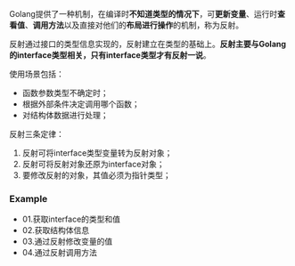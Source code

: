 Golang提供了一种机制，在编译时**不知道类型的情况下**，可**更新变量**、运行时**查看值**、**调用方法**以及直接对他们的**布局进行操作**的机制，称为反射。

反射通过接口的类型信息实现的，反射建立在类型的基础上。**反射主要与Golang的interface类型相关，只有interface类型才有反射一说**。

使用场景包括：

- 函数参数类型不确定时；
- 根据外部条件决定调用哪个函数；
- 对结构体数据进行处理；

反射三条定律：

1. 反射可将interface类型变量转为反射对象；
2. 反射可将反射对象还原为interface对象；
3. 要修改反射的对象，其值必须为指针类型；

### Example
+ 01.获取interface的类型和值
+ 02.获取结构体信息
+ 03.通过反射修改变量的值
+ 04.通过反射调用方法
